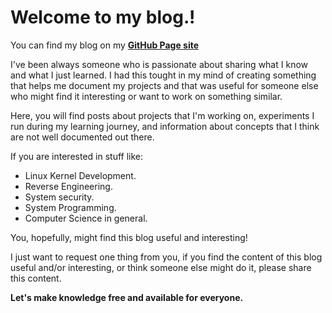 # Welcome to my blog.!

You can find my blog on my [**GitHub Page site**](https://rodogomez.github.io/)

I've been always someone who is passionate about sharing what I know and what I just learned. I had this tought in my mind of creating something that helps me document my projects and that was useful for someone else who might find it interesting or want to work on something similar.

Here, you will find posts about projects that I'm working on, experiments I run during my learning journey, and information about concepts that I think are not well documented out there.

If you are interested in stuff like:

* Linux Kernel Development.
* Reverse Engineering.
* System security.
* System Programming.
* Computer Science in general.

You, hopefully, might find this blog useful and interesting!

I just want to request one thing from you, if you find the content of this blog useful and/or interesting, or think someone else might do it, please share this content.

**Let's make knowledge free and available for everyone.**
